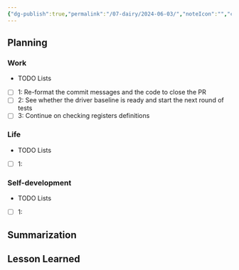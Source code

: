 ```yaml
---
{"dg-publish":true,"permalink":"/07-dairy/2024-06-03/","noteIcon":"","created":"2024-06-03T06:04:32.969+02:00","updated":"2024-06-03T06:05:30.196+02:00"}
---
```


## Planning 
### Work
- TODO Lists
- [ ] 1: Re-format the commit messages and the code to close the PR
- [ ] 2: See whether the driver baseline is ready and start the next round of tests
- [ ] 3: Continue on checking registers definitions
### Life
- TODO Lists
- [ ] 1:
### Self-development
- TODO Lists
- [ ] 1:
## Summarization

## Lesson Learned
